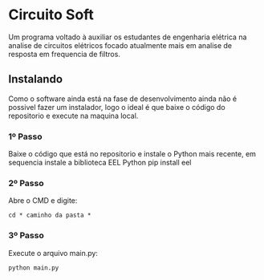 # Circuito Soft

Um programa voltado à auxiliar os estudantes de engenharia elétrica na analise de circuitos elétricos focado atualmente mais em analise de resposta em frequencia de filtros.

## Instalando

Como o software ainda está na fase de desenvolvimento ainda não é possivel fazer um instalador, logo o ideal é que baixe o código do repositorio e execute na maquina local.

### 1º Passo

Baixe o código que está no repositorio e instale o Python mais recente, em sequencia instale a biblioteca EEL Python
    pip install eel

### 2º Passo 

Abre o CMD e digite:

    cd * caminho da pasta *

### 3º Passo

Execute o arquivo main.py:

    python main.py